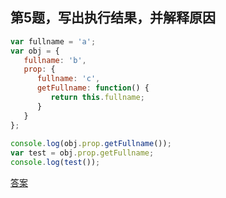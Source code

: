 ## 第5题，写出执行结果，并解释原因

```js
var fullname = 'a';
var obj = {
   fullname: 'b',
   prop: {
      fullname: 'c',
      getFullname: function() {
         return this.fullname;
      }
   }
};
 
console.log(obj.prop.getFullname());
var test = obj.prop.getFullname;
console.log(test());
```

[答案](https://github.com/lgwebdream/FE-Interview/issues/43)